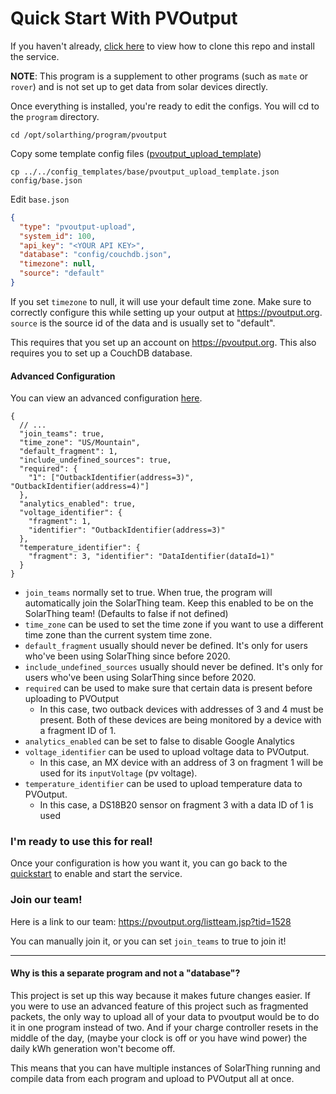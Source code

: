 # Quick Start With PVOutput
If you haven't already, [click here](quickstart.md) to view how to clone this repo and install the service.

**NOTE**: This program is a supplement to other programs (such as `mate` or `rover`) and is not set up to get data from solar devices directly.

Once everything is installed, you're ready to edit the configs. You will cd to the `program` directory.
```
cd /opt/solarthing/program/pvoutput
```

Copy some template config files ([pvoutput_upload_template](../../config_templates/base/pvoutput_upload_template.json))
```
cp ../../config_templates/base/pvoutput_upload_template.json config/base.json
```
Edit `base.json`
```json
{
  "type": "pvoutput-upload",
  "system_id": 100,
  "api_key": "<YOUR API KEY>",
  "database": "config/couchdb.json",
  "timezone": null,
  "source": "default"
}
```
If you set `timezone` to null, it will use your default time zone. Make sure to correctly configure this while setting
up your output at https://pvoutput.org. `source` is the source id of the data and is usually set to "default".

This requires that you set up an account on https://pvoutput.org. This also requires you to set up a CouchDB database.

#### Advanced Configuration
You can view an advanced configuration [here](../../config_templates/base/pvoutput_upload_template_advanced.json).

```json5
{
  // ...
  "join_teams": true,
  "time_zone": "US/Mountain",
  "default_fragment": 1,
  "include_undefined_sources": true,
  "required": {
    "1": ["OutbackIdentifier(address=3)", "OutbackIdentifier(address=4)"]
  },
  "analytics_enabled": true,
  "voltage_identifier": {
    "fragment": 1,
    "identifier": "OutbackIdentifier(address=3)"
  },
  "temperature_identifier": {
    "fragment": 3, "identifier": "DataIdentifier(dataId=1)"
  }
}
```
* `join_teams` normally set to true. When true, the program will automatically join the SolarThing team. Keep this
enabled to be on the SolarThing team! (Defaults to false if not defined)
* `time_zone` can be used to set the time zone if you want to use a different time zone than the current system time zone.
* `default_fragment` usually should never be defined. It's only for users who've been using SolarThing since before 2020.
* `include_undefined_sources` usually should never be defined. It's only for users who've been using SolarThing since before 2020.
* `required` can be used to make sure that certain data is present before uploading to PVOutput
  * In this case, two outback devices with addresses of 3 and 4 must be present. Both of these devices are being monitored by
  a device with a fragment ID of 1.
* `analytics_enabled` can be set to false to disable Google Analytics
* `voltage_identifier` can be used to upload voltage data to PVOutput.
  * In this case, an MX device with an address of 3 on fragment 1 will be used for its `inputVoltage` (pv voltage).
* `temperature_identifier` can be used to upload temperature data to PVOutput.
  * In this case, a DS18B20 sensor on fragment 3 with a data ID of 1 is used


### I'm ready to use this for real!
Once your configuration is how you want it, you can go back to the [quickstart](quickstart.md#configuration-continued) to enable and start the service.

### Join our team!
Here is a link to our team: https://pvoutput.org/listteam.jsp?tid=1528

You can manually join it, or you can set `join_teams` to true to join it!

---

#### Why is this a separate program and not a "database"?
This project is set up this way because it makes future changes easier. If you were to use an advanced feature of
this project such as fragmented packets, the only way to upload all of your data to pvoutput would be to do it
in one program instead of two. And if your charge controller resets in the middle of the day, 
(maybe your clock is off or you have wind power) the daily kWh generation won't become off.

This means that you can have multiple instances of SolarThing running and compile data from
each program and upload to PVOutput all at once.
